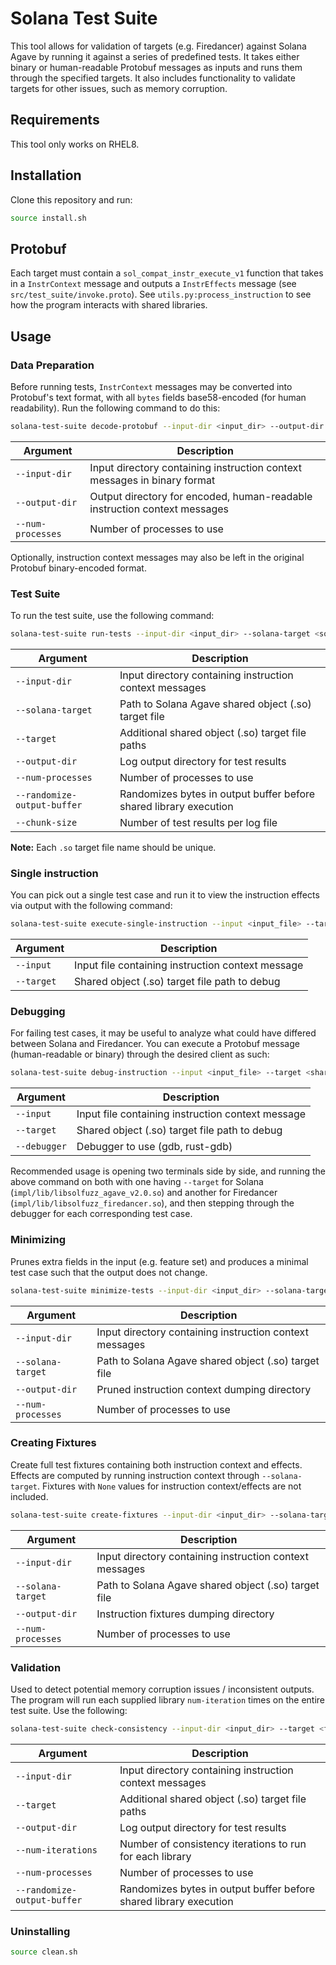 # Solana Test Suite

This tool allows for validation of targets (e.g. Firedancer) against Solana Agave by running it against a series of predefined tests. It takes either binary or human-readable Protobuf messages as inputs and runs them through the specified targets. It also includes functionality to validate targets for other issues, such as memory corruption.

## Requirements

This tool only works on RHEL8.

## Installation

Clone this repository and run:

```sh
source install.sh
```

## Protobuf

Each target must contain a `sol_compat_instr_execute_v1` function that takes in a `InstrContext` message and outputs a `InstrEffects` message (see `src/test_suite/invoke.proto`). See `utils.py:process_instruction` to see how the program interacts with shared libraries.

## Usage

### Data Preparation

Before running tests, `InstrContext` messages may be converted into Protobuf's text format, with all `bytes` fields base58-encoded (for human readability). Run the following command to do this:

```sh
solana-test-suite decode-protobuf --input-dir <input_dir> --output-dir <output_dir> --num-processes <num_processes>
```

| Argument       | Description                                                                                   |
|----------------|-----------------------------------------------------------------------------------------------|
| `--input-dir`  | Input directory containing instruction context messages in binary format                      |
| `--output-dir` | Output directory for encoded, human-readable instruction context messages                     |
| `--num-processes`  | Number of processes to use |


Optionally, instruction context messages may also be left in the original Protobuf binary-encoded format.


### Test Suite

To run the test suite, use the following command:

```sh
solana-test-suite run-tests --input-dir <input_dir> --solana-target <solana_target.so> --target <firedancer> [--target <target_2> ...] --output-dir <log_output_dir> --num-processes <num_processes> --chunk-size <chunk_size> [--randomize-output-buffer]
```

| Argument        | Description                                                                                         |
|-----------------|-----------------------------------------------------------------------------------------------------|
| `--input-dir`   | Input directory containing instruction context messages |
| `--solana-target` | Path to Solana Agave shared object (.so) target file            |
| `--target`      | Additional shared object (.so) target file paths  |
| `--output-dir`  | Log output directory for test results |
| `--num-processes`  | Number of processes to use |
| `--randomize-output-buffer`| Randomizes bytes in output buffer before shared library execution                                                        |
| `--chunk-size`  | Number of test results per log file |

**Note:** Each `.so` target file name should be unique.


### Single instruction

You can pick out a single test case and run it to view the instruction effects via output with the following command:

```sh
solana-test-suite execute-single-instruction --input <input_file> --target <shared_lib>
```

| Argument        | Description                                                                                         |
|-----------------|-----------------------------------------------------------------------------------------------------|
| `--input`      | Input file containing instruction context message |
| `--target`      | Shared object (.so) target file path to debug  |


### Debugging

For failing test cases, it may be useful to analyze what could have differed between Solana and Firedancer. You can execute a Protobuf message (human-readable or binary) through the desired client as such:

```sh
solana-test-suite debug-instruction --input <input_file> --target <shared_lib> --debugger <gdb,rust-gdb,etc>
```

| Argument        | Description                                                                                         |
|-----------------|-----------------------------------------------------------------------------------------------------|
| `--input`      | Input file containing instruction context message |
| `--target`      | Shared object (.so) target file path to debug  |
| `--debugger`  | Debugger to use (gdb, rust-gdb) |

Recommended usage is opening two terminals side by side, and running the above command on both with one having `--target` for Solana (`impl/lib/libsolfuzz_agave_v2.0.so`) and another for Firedancer (`impl/lib/libsolfuzz_firedancer.so`), and then stepping through the debugger for each corresponding test case.


### Minimizing

Prunes extra fields in the input (e.g. feature set) and produces a minimal test case such that the output does not change.

```sh
solana-test-suite minimize-tests --input-dir <input_dir> --solana-target <solana_target.so> --output-dir <pruned_ctx_output_dir> --num-processes <num_processes>
```

| Argument        | Description                                                                                         |
|-----------------|-----------------------------------------------------------------------------------------------------|
| `--input-dir`   | Input directory containing instruction context messages |
| `--solana-target` | Path to Solana Agave shared object (.so) target file            |
| `--output-dir`  | Pruned instruction context dumping directory |
| `--num-processes`  | Number of processes to use |


### Creating Fixtures

Create full test fixtures containing both instruction context and effects. Effects are computed by running instruction context through `--solana-target`. Fixtures with `None` values for instruction context/effects are not included.

```sh
solana-test-suite create-fixtures --input-dir <input_dir> --solana-target <solana_target.so> --output-dir <fixtures_output_dir> --num-processes <num_processes>
```

| Argument        | Description                                                                                         |
|-----------------|-----------------------------------------------------------------------------------------------------|
| `--input-dir`   | Input directory containing instruction context messages |
| `--solana-target` | Path to Solana Agave shared object (.so) target file            |
| `--output-dir`  | Instruction fixtures dumping directory |
| `--num-processes`  | Number of processes to use |


### Validation

Used to detect potential memory corruption issues / inconsistent outputs. The program will run each supplied library `num-iteration` times on the entire test suite. Use the following:

```sh
solana-test-suite check-consistency --input-dir <input_dir> --target <firedancer> [--target <target_2> ...] --output-dir <log_output_dir> --num-iterations <num_iterations> --num-processes <num_processes> [--randomize-output-buffer]
```

| Argument                   | Description                                                                                                              |
|----------------------------|--------------------------------------------------------------------------------------------------------------------------|
| `--input-dir`              | Input directory containing instruction context messages                                       |
| `--target`                 | Additional shared object (.so) target file paths                                                                         |
| `--output-dir`             | Log output directory for test results                                                                                    |
| `--num-iterations`         | Number of consistency iterations to run for each library                                                                 |
| `--num-processes`          | Number of processes to use                                                                                               |
| `--randomize-output-buffer`| Randomizes bytes in output buffer before shared library execution                                                        |


### Uninstalling

```sh
source clean.sh
```
